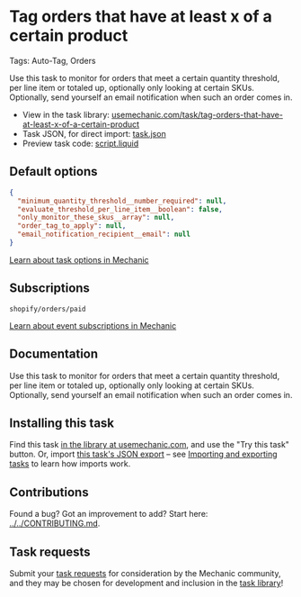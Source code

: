 # Tag orders that have at least x of a certain product

Tags: Auto-Tag, Orders

Use this task to monitor for orders that meet a certain quantity threshold, per line item or totaled up, optionally only looking at certain SKUs. Optionally, send yourself an email notification when such an order comes in.

* View in the task library: [usemechanic.com/task/tag-orders-that-have-at-least-x-of-a-certain-product](https://usemechanic.com/task/tag-orders-that-have-at-least-x-of-a-certain-product)
* Task JSON, for direct import: [task.json](../../tasks/tag-orders-that-have-at-least-x-of-a-certain-product.json)
* Preview task code: [script.liquid](./script.liquid)

## Default options

```json
{
  "minimum_quantity_threshold__number_required": null,
  "evaluate_threshold_per_line_item__boolean": false,
  "only_monitor_these_skus__array": null,
  "order_tag_to_apply": null,
  "email_notification_recipient__email": null
}
```

[Learn about task options in Mechanic](https://docs.usemechanic.com/article/471-task-options)

## Subscriptions

```liquid
shopify/orders/paid
```

[Learn about event subscriptions in Mechanic](https://docs.usemechanic.com/article/408-subscriptions)

## Documentation

Use this task to monitor for orders that meet a certain quantity threshold, per line item or totaled up, optionally only looking at certain SKUs. Optionally, send yourself an email notification when such an order comes in.

## Installing this task

Find this task [in the library at usemechanic.com](https://usemechanic.com/task/tag-orders-that-have-at-least-x-of-a-certain-product), and use the "Try this task" button. Or, import [this task's JSON export](../../tasks/tag-orders-that-have-at-least-x-of-a-certain-product.json) – see [Importing and exporting tasks](https://docs.usemechanic.com/article/505-importing-and-exporting-tasks) to learn how imports work.

## Contributions

Found a bug? Got an improvement to add? Start here: [../../CONTRIBUTING.md](../../CONTRIBUTING.md).

## Task requests

Submit your [task requests](https://mechanic.canny.io/task-requests) for consideration by the Mechanic community, and they may be chosen for development and inclusion in the [task library](https://tasks.mechanic.dev/)!
